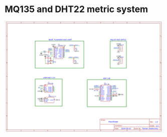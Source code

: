 # MQ135 and DHT22 metric system
![PROJECT_PHOTO](https://github.com/CutsMuds/MetricSystem/blob/main/scheme.png)  
